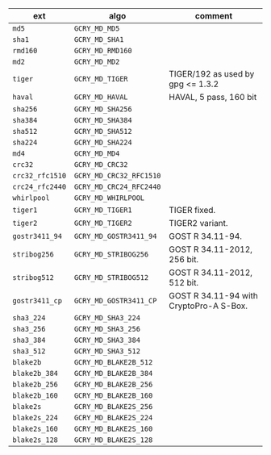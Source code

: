 |ext|algo|comment|
|---|---|---|
|`md5`|`GCRY_MD_MD5`||
|`sha1`|`GCRY_MD_SHA1`||
|`rmd160`|`GCRY_MD_RMD160`||
|`md2`|`GCRY_MD_MD2`||
|`tiger`|`GCRY_MD_TIGER`|TIGER/192 as used by gpg <= 1.3.2|
|`haval`|`GCRY_MD_HAVAL`|HAVAL, 5 pass, 160 bit|
|`sha256`|`GCRY_MD_SHA256`||
|`sha384`|`GCRY_MD_SHA384`||
|`sha512`|`GCRY_MD_SHA512`||
|`sha224`|`GCRY_MD_SHA224`||
|`md4`|`GCRY_MD_MD4`||
|`crc32`|`GCRY_MD_CRC32`||
|`crc32_rfc1510`|`GCRY_MD_CRC32_RFC1510`||
|`crc24_rfc2440`|`GCRY_MD_CRC24_RFC2440`||
|`whirlpool`|`GCRY_MD_WHIRLPOOL`||
|`tiger1`|`GCRY_MD_TIGER1`|TIGER fixed.|
|`tiger2`|`GCRY_MD_TIGER2`|TIGER2 variant. |
|`gostr3411_94`|`GCRY_MD_GOSTR3411_94`|GOST R 34.11-94.|
|`stribog256`|`GCRY_MD_STRIBOG256`|GOST R 34.11-2012, 256 bit.|
|`stribog512`|`GCRY_MD_STRIBOG512`|GOST R 34.11-2012, 512 bit.|
|`gostr3411_cp`|`GCRY_MD_GOSTR3411_CP`|GOST R 34.11-94 with CryptoPro-A S-Box.|
|`sha3_224`|`GCRY_MD_SHA3_224`||
|`sha3_256`|`GCRY_MD_SHA3_256`||
|`sha3_384`|`GCRY_MD_SHA3_384`||
|`sha3_512`|`GCRY_MD_SHA3_512`||
|`blake2b`|`GCRY_MD_BLAKE2B_512`||
|`blake2b_384`|`GCRY_MD_BLAKE2B_384`||
|`blake2b_256`|`GCRY_MD_BLAKE2B_256`||
|`blake2b_160`|`GCRY_MD_BLAKE2B_160`||
|`blake2s`|`GCRY_MD_BLAKE2S_256`||
|`blake2s_224`|`GCRY_MD_BLAKE2S_224`||
|`blake2s_160`|`GCRY_MD_BLAKE2S_160`||
|`blake2s_128`|`GCRY_MD_BLAKE2S_128`||
